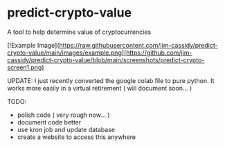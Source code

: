# predict-crypto-value
A tool to help determine value of cryptocurrencies


[!Example Image](https://raw.githubusercontent.com/jim-cassidy/predict-crypto-value/main/images/example.png](https://github.com/jim-cassidy/predict-crypto-value/blob/main/screenshots/predict-crypto-screen1.png)


UPDATE:
    I just recently converted the google colab file to pure python.
It works more easily in a virtual retirement ( will document soon... )

TODO:
- polish code ( very rough now... )
- document code better
- use kron job and update database
- create a website to access this anywhere
